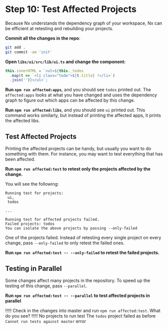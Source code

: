 # Step 10: Test Affected Projects

Because Nx understands the dependency graph of your workspace, Nx can be efficient at retesting and rebuilding your projects.

**Commit all the changes in the repo**:

```bash
git add .
git commit -am 'init'
```

**Open `libs/ui/src/lib/ui.ts` and change the component:**

```typescript
this.innerHTML = `<ul>${this._todos
  .map(t => `<li class="todo">${t.title} !</li>`)
  .join('')}</ul>`;
```

**Run `npm run affected:apps`**, and you should see `todos` printed out. The `affected:apps` looks at what you have changed and uses the dependency graph to figure out which apps can be affected by this change.

**Run `npm run affected:libs`**, and you should see `ui` printed out. This command works similarly, but instead of printing the affected apps, it prints the affected libs.

## Test Affected Projects

Printing the affected projects can be handy, but usually you want to do something with them. For instance, you may want to test everything that has been affected.

**Run `npm run affected:test` to retest only the projects affected by the change.**

You will see the following:

```
Running test for projects:
 ui,
 todos

...

Running test for affected projects failed.
Failed projects: todos
You can isolate the above projects by passing --only-failed
```

One of the projects failed. Instead of retesting every single project on every change, pass `--only-failed` to only retest the failed ones.

**Run `npm run affected:test -- --only-failed` to retest the failed projects.**

## Testing in Parallel

Some changes affect many projects in the repository. To speed up the testing of this change, pass `--parallel`.

**Run `npm run affected:test -- --parallel` to test affected projects in parallel**

!!!!!
Check in the changes into master and run `npm run affected:test`. What do you see?
!!!!!
No projects to run test
The `todos` project failed as before
`Cannot run tests against master` error
